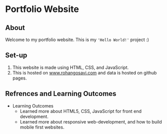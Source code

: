 # Portfolio Website

## About

Welcome to my portfolio website. This is my ``` 'Hello World!' ``` project :) 

## Set-up 

1. This website is made using HTML, CSS, and JavaScript.
2. This is hosted on www.rohangosavi.com and data is hosted on github pages.

## Refrences and Learning Outcomes

- Learning Outcomes 
    - Learned more about HTML5, CSS, JavaScript for front end development.
    - Learned more about responsive web-development, and how to build mobile first websites.
